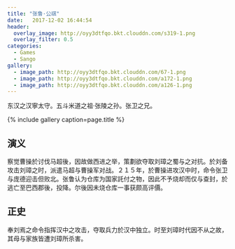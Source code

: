 ```yaml
---
title: "张鲁·公祺"
date:   2017-12-02 16:44:54
header:
  overlay_image: http://oyy3dtfqo.bkt.clouddn.com/s319-1.png
  overlay_filter: 0.5
categories:
  - Games
  - Sango
gallery:
  - image_path: http://oyy3dtfqo.bkt.clouddn.com/67-1.png
  - image_path: http://oyy3dtfqo.bkt.clouddn.com/a172-1.png
  - image_path: http://oyy3dtfqo.bkt.clouddn.com/a126-1.png
---
```


东汉之汉寧太守。五斗米道之祖·张陵之孙。张卫之兄。

{% include gallery caption=page.title %}

## 演义

察觉曹操於讨伐马超後，因故做西进之举，策劃欲夺取刘璋之蜀与之对抗。於刘备攻击刘璋之时，派遣马超与曹操军对战。２１５年，於曹操进攻汉中时，命令张卫与庞德迎击但败北。张鲁认为仓库为国家託付之物，因此不予烧却而仅与查封，於逃亡至巴西郡後，投降。尔後因未烧仓库一事获颇高评價。

## 正史

奉刘焉之命令指挥汉中之攻击，夺取兵力於汉中独立。时至刘璋时代因不从之故，其母与家族皆遭刘璋所杀害。